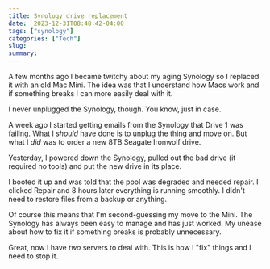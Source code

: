 ```yaml
---
title: Synology drive replacement
date:  2023-12-31T08:48:42-04:00
tags: ["synology"]
categories: ["Tech"]
slug:
summary:
---
```


A few months ago I became twitchy about my aging Synology so I replaced it with an old Mac Mini. The idea was that I understand how Macs work and if something breaks I can more easily deal with it.

I never unplugged the Synology, though. You know, just in case.

A week ago I started getting emails from the Synology that Drive 1 was failing. What I *should* have done is to unplug the thing and move on. But what I *did* was to order a new 8TB Seagate Ironwolf drive.

Yesterday, I powered down the Synology, pulled out the bad drive (it required no tools) and put the new drive in its place.

I booted it up and was told that the pool was degraded and needed repair. I clicked Repair and 8 hours later everything is running smoothly. I didn't need to restore files from a backup or anything.

Of course this means that I'm second-guessing my move to the Mini. The Synology has always been easy to manage and has just worked. My unease about how to fix it if something breaks is probably unnecessary.

Great, now I have *two* servers to deal with. This is how I "fix" things and I need to stop it.


